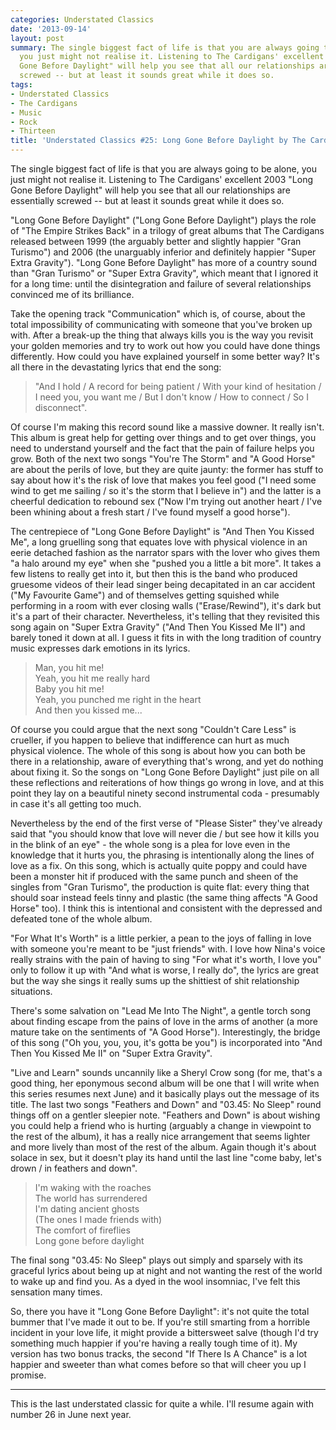 ```yaml
---
categories: Understated Classics
date: '2013-09-14'
layout: post
summary: The single biggest fact of life is that you are always going to be alone,
  you just might not realise it. Listening to The Cardigans' excellent 2003 "Long
  Gone Before Daylight" will help you see that all our relationships are essentially
  screwed -- but at least it sounds great while it does so.
tags:
- Understated Classics
- The Cardigans
- Music
- Rock
- Thirteen
title: 'Understated Classics #25: Long Gone Before Daylight by The Cardigans'
---
```


The single biggest fact of life is that you are always going to be alone, you just might not realise it. Listening to The Cardigans' excellent 2003 "Long Gone Before Daylight" will help you see that all our relationships are essentially screwed -- but at least it sounds great while it does so.

"Long Gone Before Daylight" ("Long Gone Before Daylight") plays the role of "The Empire Strikes Back" in a trilogy of great albums that The Cardigans released between 1999 (the arguably better and slightly happier "Gran Turismo") and 2006 (the unarguably inferior and definitely happier "Super Extra Gravity"). "Long Gone Before Daylight" has more of a country sound than "Gran Turismo" or "Super Extra Gravity", which meant that I ignored it for a long time: until the disintegration and failure of several relationships convinced me of its brilliance.

Take the opening track "Communication" which is, of course, about the total impossibility of communicating with someone that you've broken up with. After a break-up the thing that always kills you is the way you revisit your golden memories and try to work out how you could have done things differently. How could you have explained yourself in some better way? It's all there in the devastating lyrics that end the song:

> "And I hold / A record for being patient / With your kind of hesitation / I need you, you want me / But I don't know / How to connect / So I disconnect".

Of course I'm making this record sound like a massive downer. It really isn't. This album is great help for getting over things and to get over things, you need to understand yourself and the fact that the pain of failure helps you grow. Both of the next two songs "You're The Storm" and "A Good Horse" are about the perils of love, but they are quite jaunty: the former has stuff to say about how it's the risk of love that makes you feel good ("I need some wind to get me sailing / so it's the storm that I believe in") and the latter is a cheerful dedication to rebound sex ("Now I'm trying out another heart / I've been whining about a fresh start / I've found myself a good horse").

The centrepiece of "Long Gone Before Daylight" is "And Then You Kissed Me", a long gruelling song that equates love with physical violence in an eerie detached fashion as the narrator spars with the lover who gives them "a halo around my eye" when she "pushed you a little a bit more". It takes a few listens to really get into it, but then this is the band who produced gruesome videos of their lead singer being decapitated in an car accident ("My Favourite Game") and of themselves getting squished while performing in a room with ever closing walls ("Erase/Rewind"), it's dark but it's a part of their character. Nevertheless, it's telling that they revisited this song again on "Super Extra Gravity" ("And Then You Kissed Me II") and barely toned it down at all. I guess it fits in with the long tradition of country music expresses dark emotions in its lyrics.

> Man, you hit me!  
Yeah, you hit me really hard  
Baby you hit me!  
Yeah, you punched me right in the heart  
And then you kissed me...  

Of course you could argue that the next song "Couldn't Care Less" is crueller, if you happen to believe that indifference can hurt as much physical violence. The whole of this song is about how you can both be there in a relationship, aware of everything that's wrong, and yet do nothing about fixing it. So the songs on "Long Gone Before Daylight" just pile on all these reflections and reiterations of how things go wrong in love, and at this point they lay on a beautiful ninety second instrumental coda - presumably in case it's all getting too much.

Nevertheless by the end of the first verse of "Please Sister" they've already said that "you should know that love will never die / but see how it kills you in the blink of an eye" - the whole song is a plea for love even in the knowledge that it hurts you, the phrasing is intentionally along the lines of love as a fix. On this song, which is actually quite poppy and could have been a monster hit if produced with the same punch and sheen of the singles from "Gran Turismo", the production is quite flat: every thing that should soar instead feels tinny and plastic (the same thing affects "A Good Horse" too). I think this is intentional and consistent with the depressed and defeated tone of the whole album.

"For What It's Worth" is a little perkier, a pean to the joys of falling in love with someone you're meant to be "just friends" with. I love how Nina's voice really strains with the pain of having to sing "For what it's worth, I love you" only to follow it up with "And what is worse, I really do", the lyrics are great but the way she sings it really sums up the shittiest of shit relationship situations.

There's some salvation on "Lead Me Into The Night", a gentle torch song about finding escape from the pains of love in the arms of another (a more mature take on the sentiments of "A Good Horse"). Interestingly, the bridge of this song ("Oh you, you, you, it's gotta be you") is incorporated into "And Then You Kissed Me II" on "Super Extra Gravity".

"Live and Learn" sounds uncannily like a Sheryl Crow song (for me, that's a good thing, her eponymous second album will be one that I will write when this series resumes next June) and it basically plays out the message of its title. The last two songs "Feathers and Down" and "03.45: No Sleep" round things off on a gentler sleepier note. "Feathers and Down" is about wishing you could help a friend who is hurting (arguably a change in viewpoint to the rest of the album), it has a really nice arrangement that seems lighter and more lively than most of the rest of the album. Again though it's about solace in sex, but it doesn't play its hand until the last line "come baby, let's drown / in feathers and down".


> I'm waking with the roaches  
The world has surrendered  
I'm dating ancient ghosts  
(The ones I made friends with)  
The comfort of fireflies  
Long gone before daylight  

The final song "03.45: No Sleep" plays out simply and sparsely with its graceful lyrics about being up at night and not wanting the rest of the world to wake up and find you. As a dyed in the wool insomniac, I've felt this sensation many times.

So, there you have it "Long Gone Before Daylight": it's not quite the total bummer that I've made it out to be. If you're still smarting from a horrible incident in your love life, it might provide a bittersweet salve (though I'd try something much happier if you're having a really tough time of it). My version has two bonus tracks, the second "If There Is A Chance" is a lot happier and sweeter than what comes before so that will cheer you up I promise.

***

This is the last understated classic for quite a while. I'll resume again with number 26 in June next year.